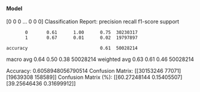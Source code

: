 #### Model
[0 0 0 ... 0 0 0]
Classification Report:
              precision    recall  f1-score   support

           0       0.61      1.00      0.75  30230317
           1       0.67      0.01      0.02  19797897

    accuracy                           0.61  50028214
   macro avg       0.64      0.50      0.38  50028214
weighted avg       0.63      0.61      0.46  50028214

Accuracy: 0.6058948056790514
Confusion Matrix:
[[30153246    77071]
 [19639308   158589]]
Confusion Matrix (%):
[[60.27248144  0.15405507]
 [39.25646436  0.31699912]]
